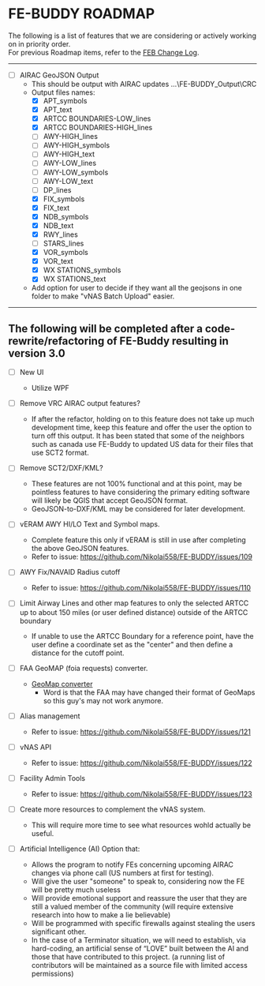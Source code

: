 # FE-BUDDY ROADMAP


The following is a list of features that we are considering or actively working on in priority order.  
For previous Roadmap items, refer to the [FEB Change Log](https://github.com/Nikolai558/FE-BUDDY/blob/development/ChangeLog.md).

---

- [ ] AIRAC GeoJSON Output
  - This should be output with AIRAC updates ...\FE-BUDDY_Output\CRC
  - Output files names:
    - [X] APT_symbols
    - [X] APT_text
    - [X] ARTCC BOUNDARIES-LOW_lines
    - [X] ARTCC BOUNDARIES-HIGH_lines
    - [ ] AWY-HIGH_lines
    - [ ] AWY-HIGH_symbols
    - [ ] AWY-HIGH_text
    - [ ] AWY-LOW_lines
    - [ ] AWY-LOW_symbols
    - [ ] AWY-LOW_text
    - [ ] DP_lines
    - [X] FIX_symbols
    - [X] FIX_text
    - [X] NDB_symbols
    - [X] NDB_text
    - [X] RWY_lines
    - [ ] STARS_lines
    - [X] VOR_symbols
    - [X] VOR_text
    - [X] WX STATIONS_symbols
    - [X] WX STATIONS_text
  - Add option for user to decide if they want all the geojsons in one folder to make "vNAS Batch Upload" easier.

---
**The following will be completed after a code-rewrite/refactoring of FE-Buddy resulting in version 3.0**
---

- [ ] New UI
  - Utilize WPF

- [ ] Remove VRC AIRAC output features?
  - If after the refactor, holding on to this feature does not take up much development time, keep this feature and offer the user the option to turn off this output. It has been stated that some of the neighbors such as canada use FE-Buddy to updated US data for their files that use SCT2 format.

- [ ] Remove SCT2/DXF/KML?
  - These features are not 100% functional and at this point, may be pointless features to have considering the primary editing software will likely be QGIS that accept GeoJSON format.
  - GeoJSON-to-DXF/KML may be considered for later development.

- [ ] vERAM AWY HI/LO Text and Symbol maps.
  - Complete feature this only if vERAM is still in use after completing the above GeoJSON features.
  - Refer to issue: https://github.com/Nikolai558/FE-BUDDY/issues/109

- [ ] AWY Fix/NAVAID Radius cutoff
  -  Refer to issue: https://github.com/Nikolai558/FE-BUDDY/issues/110

- [ ] Limit Airway Lines and other map features to only the selected ARTCC up to about 150 miles (or user defined distance) outside of the ARTCC boundary
  -  If unable to use the ARTCC Boundary for a reference point, have the user define a coordinate set as the "center" and then define a distance for the cutoff point.

- [ ] FAA GeoMAP (foia requests) converter.
  - [GeoMap converter](https://github.com/justinshannon/geo-map-converter)
    - Word is that the FAA may have changed their format of GeoMaps so this guy's may not work anymore.

- [ ] Alias management
  - Refer to issue: https://github.com/Nikolai558/FE-BUDDY/issues/121

- [ ] vNAS API
  - Refer to issue: https://github.com/Nikolai558/FE-BUDDY/issues/122

- [ ] Facility Admin Tools
  - Refer to issue: https://github.com/Nikolai558/FE-BUDDY/issues/123

- [ ] Create more resources to complement the vNAS system.
  - This will require more time to see what resources wohld actually be useful.

- [ ] Artificial Intelligence (AI) Option that:
  - Allows the program to notify FEs concerning upcoming AIRAC changes via phone call (US numbers at first for testing).
  - Will give the user "someone" to speak to, considering now the FE will be pretty much useless
  - Will provide emotional support and reassure the user that they are still a valued member of the community (will require extensive research into how to make a lie believable)
  - Will be programmed with specific firewalls against stealing the users significant other.
  - In the case of a Terminator situation, we will need to establish, via hard-coding, an artificial sense of “LOVE” built between the AI and those that have contributed to this project. (a running list of contributors will be maintained as a source file with limited access permissions)

